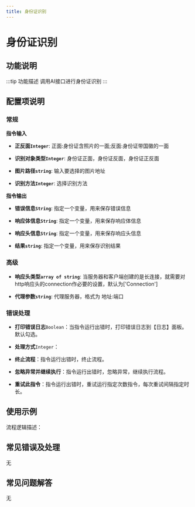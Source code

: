 ```yaml
---
title: 身份证识别
---
```


# 身份证识别

## 功能说明

:::tip 功能描述
调用AI接口进行身份证识别
:::

## 配置项说明

### 常规

**指令输入**

- **正反面`Integer`**: 正面:身份证含照片的一面;反面:身份证带国徽的一面

- **识别对象类型`Integer`**: 身份证正面，身份证反面，身份证正反面

- **图片路径`string`**: 输入要选择的图片地址

- **识别方法`Integer`**: 选择识别方法


**指令输出**

- **错误信息`String`**: 指定一个变量，用来保存错误信息

- **响应体信息`String`**: 指定一个变量，用来保存响应体信息

- **响应头信息`String`**: 指定一个变量，用来保存响应头信息

- **结果`string`**: 指定一个变量，用来保存识别结果

### 高级

- **响应头类型`array of string`**: 当服务器和客户端创建的是长连接，就需要对http响应头的connection作必要的设置，默认为['Connection']

- **代理参数`string`**: 代理服务器，格式为 地址:端口

### 错误处理

- **打印错误日志**`Boolean`：当指令运行出错时，打印错误日志到【日志】面板。默认勾选。

- **处理方式**`Integer`：

 - **终止流程**：指令运行出错时，终止流程。

 - **忽略异常并继续执行**：指令运行出错时，忽略异常，继续执行流程。

 - **重试此指令**：指令运行出错时，重试运行指定次数指令，每次重试间隔指定时长。

## 使用示例

流程逻辑描述：

## 常见错误及处理

无

## 常见问题解答

无

